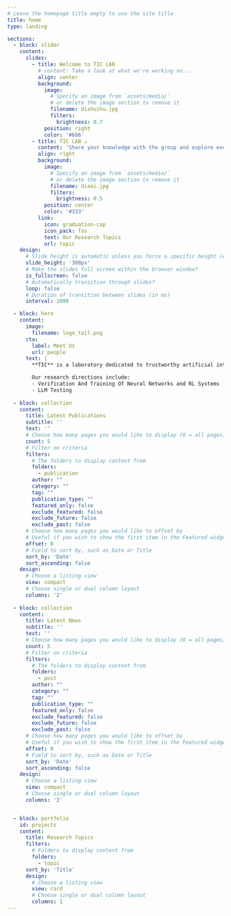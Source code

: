 ```yaml
---
# Leave the homepage title empty to use the site title
title: home
type: landing

sections:
  - block: slider
    content:
      slides:
        - title: Welcome to TIC LAB
          # content: Take a look at what we're working on...
          align: center
          background:
            image:
              # Specify an image from `assets/media/`
              # or delete the image section to remove it
              filename: dishuihu.jpg
              filters:
                brightness: 0.7
            position: right
            color: '#666'
        - title: TIC LAB ☕️
          content: 'Share your knowledge with the group and explore exciting new topics together!'
          align: right
          background:
            image:
              # Specify an image from `assets/media/`
              # or delete the image section to remove it
              filename: disei.jpg
              filters:
                brightness: 0.5
            position: center
            color: '#333'
          link:
            icon: graduation-cap
            icon_pack: fas
            text: Our Research Topics
            url: topic
    design:
      # Slide height is automatic unless you force a specific height (e.g. '400px')
      slide_height: '300px'
      # Make the slides full screen within the browser window?
      is_fullscreen: false
      # Automatically transition through slides?
      loop: false
      # Duration of transition between slides (in ms)
      interval: 2000

  - block: hero
    content:
      image:
        filename: logo_tail.png
      cta:
        label: Meet Us  
        url: people
      text: |
        **TIC** is a laboratory dedicated to trustworthy artificial intelligence research, affiliated with the School of Software Engineering at East China Normal University. Our goal is to develop safe, reliable, and transparent AI systems.

        Our research directions include:
        - Verification And Training Of Neural Networks and RL Systems
        - LLM Testing
  
  - block: collection
    content:
      title: Latest Publications
      subtitle: ''
      text: ''
      # Choose how many pages you would like to display (0 = all pages)
      count: 5
      # Filter on criteria
      filters:
        # The folders to display content from
        folders:
          - publication
        author: ""
        category: ""
        tag: ""
        publication_type: ""
        featured_only: false
        exclude_featured: false
        exclude_future: false
        exclude_past: false
      # Choose how many pages you would like to offset by
      # Useful if you wish to show the first item in the Featured widget
      offset: 0
      # Field to sort by, such as Date or Title
      sort_by: 'Date'
      sort_ascending: false
    design:
      # Choose a listing view
      view: compact
      # Choose single or dual column layout
      columns: '2'
  
  - block: collection
    content:
      title: Latest News
      subtitle: ''
      text: ''
      # Choose how many pages you would like to display (0 = all pages)
      count: 5
      # Filter on criteria
      filters:
        # The folders to display content from
        folders:
          - post
        author: ""
        category: ""
        tag: ""
        publication_type: ""
        featured_only: false
        exclude_featured: false
        exclude_future: false
        exclude_past: false
      # Choose how many pages you would like to offset by
      # Useful if you wish to show the first item in the Featured widget
      offset: 0
      # Field to sort by, such as Date or Title
      sort_by: 'Date'
      sort_ascending: false
    design:
      # Choose a listing view
      view: compact
      # Choose single or dual column layout
      columns: '2'


  - block: portfolio
    id: projects
    content:
      title: Research Topics
      filters:
        # Folders to display content from
        folders:
          - topic
      sort_by: 'Title'
      design:
        # Choose a listing view
        view: card
        # Choose single or dual column layout
        columns: 1
---
```


